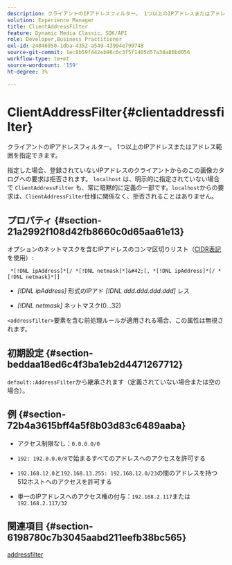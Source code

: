 ```yaml
---
description: クライアントのIPアドレスフィルター。 1つ以上のIPアドレスまたはアドレス範囲を指定できます。
solution: Experience Manager
title: ClientAddressFilter
feature: Dynamic Media Classic、SDK/API
role: Developer,Business Practitioner
exl-id: 24046950-1dba-4352-a549-43994e799748
source-git-commit: 1ec8b59f442eb96c6c3f5f1405d57a38a86bd056
workflow-type: tm+mt
source-wordcount: '159'
ht-degree: 3%

---
```


# ClientAddressFilter{#clientaddressfilter}

クライアントのIPアドレスフィルター。 1つ以上のIPアドレスまたはアドレス範囲を指定できます。

指定した場合、登録されていないIPアドレスのクライアントからのこの画像カタログへの要求は拒否されます。 `localhost` は、明示的に指定されていない場合で `ClientAddressFilter` も、常に暗黙的に定義の一部です。`localhost`からの要求は、`ClientAddressFilter`仕様に関係なく、拒否されることはありません。

## プロパティ {#section-21a2992f108d42fb8660c0d65aa61e13}

オプションのネットマスクを含むIPアドレスのコンマ区切りリスト（[CIDR表記](https://en.wikipedia.org/wiki/Classless_Inter-Domain_Routing#CIDR_notation)を使用）:

` *[!DNL ipAddress]*[/ *[!DNL netmask]*]&#42;[, *[!DNL ipAddress]*[/ *[!DNL netmask]*]]`

* *[!DNL ipAddress]* 形式のIPアド *[!DNL ddd.ddd.ddd.ddd]* レス

* *[!DNL netmask]* ネットマスク(0...32)

`<addressfilter>`要素を含む前処理ルールが適用される場合、この属性は無視されます。

## 初期設定 {#section-beddaa18ed6c4f3ba1eb2d4471267712}

`default::AddressFilter`から継承されます（定義されていない場合または空の場合）。

## 例 {#section-72b4a3615bff4a5f8b03d83c6489aaba}

* アクセス制限なし：`0.0.0.0/0`
* `192: 192.0.0.0/8`で始まるすべてのアドレスへのアクセスを許可する
* `192.168.12.0`と`192.168.13.255: 192.168.12.0/23`の間のアドレスを持つ512ホストへのアクセスを許可する

* 単一のIPアドレスへのアクセス権の付与：`192.168.2.117`または`192.168.2.117/32`

## 関連項目 {#section-6198780c7b3045aabd211eefb38bc565}

[addressfilter](../../../../../ir-api/material-cat/image-rendering-api-ref/c-ir-material-catalog/c-ir-attributes-reference/r-ir-clientaddressfilter.md#reference-52a541cec0b0424faf263d1fb4946b5f)
